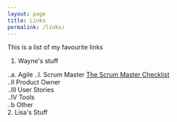 ```yaml
---
layout: page
title: Links
permalink: /links/
---
```


This is a list of my favourite links

1. Wayne's stuff

..a. Agile
..I. Scrum Master [The Scrum Master Checklist](http://scrummasterchecklist.org/)<br>
..II Product Owner<br>
..III User Stories<br>
..IV Tools<br>
..b Other<br>
2. Lisa's Stuff
